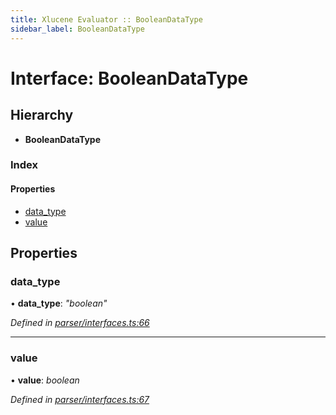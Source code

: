 ```yaml
---
title: Xlucene Evaluator :: BooleanDataType
sidebar_label: BooleanDataType
---
```


# Interface: BooleanDataType

## Hierarchy

* **BooleanDataType**

### Index

#### Properties

* [data_type](booleandatatype.md#data_type)
* [value](booleandatatype.md#value)

## Properties

###  data_type

• **data_type**: *"boolean"*

*Defined in [parser/interfaces.ts:66](https://github.com/terascope/teraslice/blob/5e4063e2/packages/xlucene-evaluator/src/parser/interfaces.ts#L66)*

___

###  value

• **value**: *boolean*

*Defined in [parser/interfaces.ts:67](https://github.com/terascope/teraslice/blob/5e4063e2/packages/xlucene-evaluator/src/parser/interfaces.ts#L67)*
